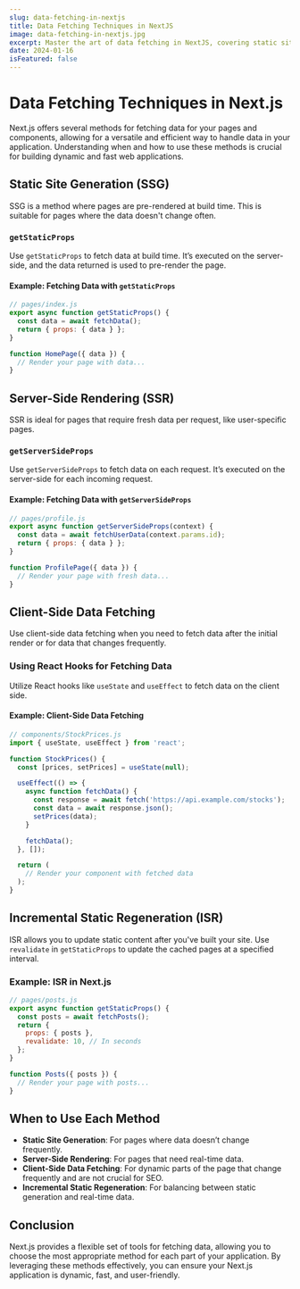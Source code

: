 ```yaml
---
slug: data-fetching-in-nextjs
title: Data Fetching Techniques in NextJS
image: data-fetching-in-nextjs.jpg
excerpt: Master the art of data fetching in NextJS, covering static site generation, server-side rendering, and client-side fetching.
date: 2024-01-16
isFeatured: false
---
```


# Data Fetching Techniques in Next.js

Next.js offers several methods for fetching data for your pages and components, allowing for a versatile and efficient way to handle data in your application. Understanding when and how to use these methods is crucial for building dynamic and fast web applications.

## Static Site Generation (SSG)

SSG is a method where pages are pre-rendered at build time. This is suitable for pages where the data doesn't change often.

### `getStaticProps`

Use `getStaticProps` to fetch data at build time. It’s executed on the server-side, and the data returned is used to pre-render the page.

#### Example: Fetching Data with `getStaticProps`

```jsx
// pages/index.js
export async function getStaticProps() {
  const data = await fetchData();
  return { props: { data } };
}

function HomePage({ data }) {
  // Render your page with data...
}
```

## Server-Side Rendering (SSR)

SSR is ideal for pages that require fresh data per request, like user-specific pages.

### `getServerSideProps`

Use `getServerSideProps` to fetch data on each request. It’s executed on the server-side for each incoming request.

#### Example: Fetching Data with `getServerSideProps`

```jsx
// pages/profile.js
export async function getServerSideProps(context) {
  const data = await fetchUserData(context.params.id);
  return { props: { data } };
}

function ProfilePage({ data }) {
  // Render your page with fresh data...
}
```

## Client-Side Data Fetching

Use client-side data fetching when you need to fetch data after the initial render or for data that changes frequently.

### Using React Hooks for Fetching Data

Utilize React hooks like `useState` and `useEffect` to fetch data on the client side.

#### Example: Client-Side Data Fetching

```jsx
// components/StockPrices.js
import { useState, useEffect } from 'react';

function StockPrices() {
  const [prices, setPrices] = useState(null);

  useEffect(() => {
    async function fetchData() {
      const response = await fetch('https://api.example.com/stocks');
      const data = await response.json();
      setPrices(data);
    }

    fetchData();
  }, []);

  return (
    // Render your component with fetched data
  );
}
```

## Incremental Static Regeneration (ISR)

ISR allows you to update static content after you've built your site. Use `revalidate` in `getStaticProps` to update the cached pages at a specified interval.

### Example: ISR in Next.js

```jsx
// pages/posts.js
export async function getStaticProps() {
  const posts = await fetchPosts();
  return {
    props: { posts },
    revalidate: 10, // In seconds
  };
}

function Posts({ posts }) {
  // Render your page with posts...
}
```

## When to Use Each Method

- **Static Site Generation**: For pages where data doesn’t change frequently.
- **Server-Side Rendering**: For pages that need real-time data.
- **Client-Side Data Fetching**: For dynamic parts of the page that change frequently and are not crucial for SEO.
- **Incremental Static Regeneration**: For balancing between static generation and real-time data.

## Conclusion

Next.js provides a flexible set of tools for fetching data, allowing you to choose the most appropriate method for each part of your application. By leveraging these methods effectively, you can ensure your Next.js application is dynamic, fast, and user-friendly.
